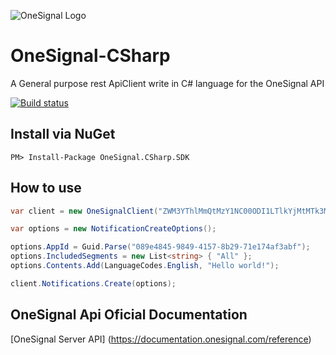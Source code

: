 ![OneSignal Logo](https://onesignal.com/assets/common/logo_onesignal_color.png)
# OneSignal-CSharp
A General purpose rest ApiClient write in C# language for the OneSignal API

[![Build status](https://ci.appveyor.com/api/projects/status/ki6wuc19tx7eho36/branch/master?svg=true)](https://ci.appveyor.com/project/MundiPagg/onesignal-csharp-sdk/branch/master)

## Install via NuGet

```
PM> Install-Package OneSignal.CSharp.SDK
```

## How to use

```csharp
var client = new OneSignalClient("ZWM3YThlMmQtMzY1NC00ODI1LTlkYjMtMTk3MzI2OTQzMjVh");

var options = new NotificationCreateOptions();

options.AppId = Guid.Parse("089e4845-9849-4157-8b29-71e174af3abf");
options.IncludedSegments = new List<string> { "All" };
options.Contents.Add(LanguageCodes.English, "Hello world!");

client.Notifications.Create(options);
```

## OneSignal Api Oficial Documentation
[OneSignal Server API] (https://documentation.onesignal.com/reference)
